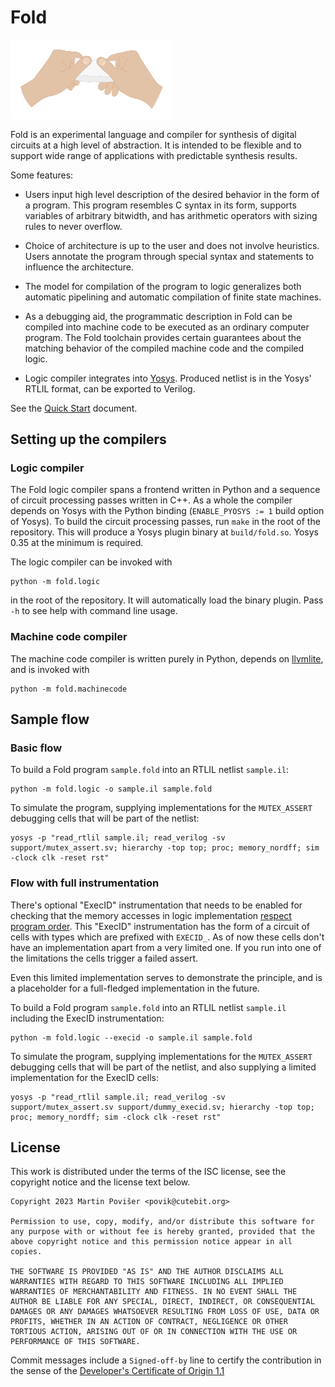 # Fold

<img src="docs/img/hands.png" alt="drawing" width="260"/>

Fold is an experimental language and compiler for synthesis of digital circuits at a high level of abstraction. It is intended to be flexible and to support wide range of applications with predictable synthesis results.

Some features:

 * Users input high level description of the desired behavior in the form of a program. This program resembles C syntax in its form, supports variables of arbitrary bitwidth, and has arithmetic operators with sizing rules to never overflow.

 * Choice of architecture is up to the user and does not involve heuristics. Users annotate the program through special syntax and statements to influence the architecture.

 * The model for compilation of the program to logic generalizes both automatic pipelining and automatic compilation of finite state machines.

 * As a debugging aid, the programmatic description in Fold can be compiled into machine code to be executed as an ordinary computer program. The Fold toolchain provides certain guarantees about the matching behavior of the compiled machine code and the compiled logic.

 * Logic compiler integrates into [Yosys](https://github.com/YosysHQ/yosys). Produced netlist is in the Yosys' RTLIL format, can be exported to Verilog.

See the [Quick Start](docs/QuickStart.md) document.

## Setting up the compilers

### Logic compiler

The Fold logic compiler spans a frontend written in Python and a sequence of circuit processing passes written in C++. As a whole the compiler depends on Yosys with the Python binding (`ENABLE_PYOSYS := 1` build option of Yosys). To build the circuit processing passes, run `make` in the root of the repository. This will produce a Yosys plugin binary at `build/fold.so`. Yosys 0.35 at the minimum is required.

The logic compiler can be invoked with

	python -m fold.logic

in the root of the repository. It will automatically load the binary plugin. Pass `-h` to see help with command line usage.

### Machine code compiler

The machine code compiler is written purely in Python, depends on [llvmlite](https://github.com/numba/llvmlite), and is invoked with

	python -m fold.machinecode

## Sample flow

### Basic flow

To build a Fold program `sample.fold` into an RTLIL netlist `sample.il`:

	python -m fold.logic -o sample.il sample.fold

To simulate the program, supplying implementations for the `MUTEX_ASSERT` debugging cells that will be part of the netlist:

	yosys -p "read_rtlil sample.il; read_verilog -sv support/mutex_assert.sv; hierarchy -top top; proc; memory_nordff; sim -clock clk -reset rst"

### Flow with full instrumentation

There's optional "ExecID" instrumentation that needs to be enabled for checking that the memory accesses in logic implementation [respect program order](docs/QuickStart.md#req-programorder). This "ExecID" instrumentation has the form of a circuit of cells with types which are prefixed with `EXECID_`. As of now these cells don't have an implementation apart from a very limited one. If you run into one of the limitations the cells trigger a failed assert.

Even this limited implementation serves to demonstrate the principle, and is a placeholder for a full-fledged implementation in the future.

To build a Fold program `sample.fold` into an RTLIL netlist `sample.il` including the ExecID instrumentation:

	python -m fold.logic --execid -o sample.il sample.fold

To simulate the program, supplying implementations for the `MUTEX_ASSERT` debugging cells that will be part of the netlist, and also supplying a limited implementation for the ExecID cells:

	yosys -p "read_rtlil sample.il; read_verilog -sv support/mutex_assert.sv support/dummy_execid.sv; hierarchy -top top; proc; memory_nordff; sim -clock clk -reset rst"

## License

This work is distributed under the terms of the ISC license, see the copyright notice and the license text below.

```
Copyright 2023 Martin Povišer <povik@cutebit.org>

Permission to use, copy, modify, and/or distribute this software for any purpose with or without fee is hereby granted, provided that the above copyright notice and this permission notice appear in all copies.

THE SOFTWARE IS PROVIDED "AS IS" AND THE AUTHOR DISCLAIMS ALL WARRANTIES WITH REGARD TO THIS SOFTWARE INCLUDING ALL IMPLIED WARRANTIES OF MERCHANTABILITY AND FITNESS. IN NO EVENT SHALL THE AUTHOR BE LIABLE FOR ANY SPECIAL, DIRECT, INDIRECT, OR CONSEQUENTIAL DAMAGES OR ANY DAMAGES WHATSOEVER RESULTING FROM LOSS OF USE, DATA OR PROFITS, WHETHER IN AN ACTION OF CONTRACT, NEGLIGENCE OR OTHER TORTIOUS ACTION, ARISING OUT OF OR IN CONNECTION WITH THE USE OR PERFORMANCE OF THIS SOFTWARE.
```

Commit messages include a `Signed-off-by` line to certify the contribution in the sense of the [Developer's Certificate of Origin 1.1](docs/DCO.txt)

